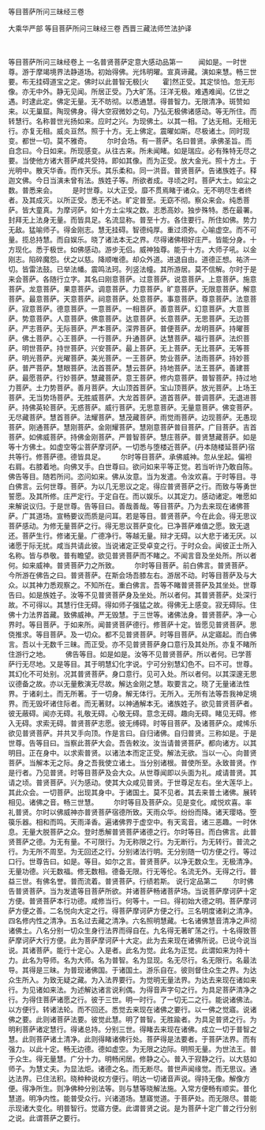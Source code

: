 <!-- { "loadSidebar": true } -->
等目菩萨所问三昧经三卷


大乘华严部
等目菩萨所问三昧经三卷
西晋三藏法师竺法护译


　　

等目菩萨所问三昧经卷上
一名普贤菩萨定意大感动品第一
　　闻如是。一时世尊。游于摩竭境界法静道场。初始得佛。光炜明曜。宣真谛藏。演如来慧。畅三世要。布无挂碍道宝之定。佛时以此普智无极[火　　霍]然正受。其定惔怕。忽无形像。亦无中外。静无见闻。所居正受。乃大旷荡。汪洋无极。难遇难闻。亿世之遇。时逮此定。佛定无量。无不昉彻。以悉通慧。得普智力。无限清净。斑赞如来。以无巢窟。陶现佛身。得大空寂微妙之句。乃弘无极佛诸感动。等无所住。而转慧行。名称普世光扬如来。应时之兴。为现佛土。以其一相。了达无相。无相无行。亦复无相。威炎亘然。照于十方。无上佛定。震曜如斯。尽极诸土。同时现变。都世一切。莫不雅奇。
　　尔时会场。有一菩萨。名曰普贤。承佛圣旨。而自念曰。今日如来。所现感变。从往古来。所未闻睹。如是瑞应。必有殊特无尽之要。当使他方诸大菩萨咸共受持。即如其像。而为正受。放大金光。照十方土。于光明中。散天华香。而作天乐。其乐柔和。同一洪音。普贤菩萨。告诸族姓子。释迦文佛。今日当演未曾有法。族姓子等。所欲者成。寻顷之时。菩萨大士。如尘之数。普悉来会。
　　是时世尊。以大正受。靡不贯焉睹于诸众。无不明尽生者终者。及其成灭。以所正受。悉无不达。旷定普至。无窈不彻。察众来会。纯悉菩萨。皆大童真。为摩诃萨。如十方土尘埃之数。志悉高妙。独步殊特。悉在最署。封拜无上法身无量。而皆具足。名流显称。普至十方。各住要行。所住如佛。势力无敌。猛喻师子。得金刚志。慧无挂碍。智德纯厚。重过须弥。心喻虚空。而不可量。揽总持慧。而自娱乐。晓了诸法本无之界。尽得诸佛相好庄严。皆能分身。十方现化。悉于极世。如佛感动。游步无侣。威神独尊。能于十方。大师子吼。以金刚志。陷碎魔怨。伏之以慈。降顺唯德。却众外道。进退自由。道德正想。祐济一切。皆雷法鼓。已举法幡。震鸣法珂。列竖法幢。其所游居。莫不信解。尔时于是来会菩萨。各随行立字。其名曰刚意菩萨。过意菩萨。说意菩萨。上意菩萨。施意菩萨。龙意菩萨。果意菩萨。调意菩萨。力意菩萨。旷意菩萨。无限意菩萨。解意菩萨。最意菩萨。天意菩萨。祠意菩萨。处意菩萨。事意菩萨。尊意菩萨。法意菩萨。寂意菩萨。德意菩萨。一意菩萨。一相菩萨。善意菩萨。幻意菩萨。大意菩萨。势意菩萨。人意菩萨。佛意菩萨。达意菩萨。长意菩萨。无思菩萨。无边菩萨。严志菩萨。无际菩萨。严本菩萨。深界菩萨。普便菩萨。龙明菩萨。持曜菩萨。佛土菩萨。心王菩萨。一行菩萨。升通菩萨。达慧菩萨。福行菩萨。法炽菩萨。明世菩萨。持世菩萨。兴安菩萨。最上菩萨。无上菩萨。无比菩萨。无等菩萨。明光菩萨。光曜菩萨。美光菩萨。一王菩萨。势业菩萨。法雨菩萨。持妙菩萨。普严菩萨。慧眼菩萨。法首菩萨。慧云菩萨。持地菩萨。法王菩萨。善建菩萨。最愿菩萨。行妙菩萨。慧藏菩萨。意王菩萨。修内意菩萨。普智菩萨。持过地力菩萨。土力势菩萨。善月菩萨。大山顶首菩萨。宝山顶菩萨。放光菩萨。上场王菩萨。无当势场菩萨。无胜威菩萨。大龙首菩萨。道首菩萨。普调菩萨。无退进菩萨。持佛英轮菩萨。无惑菩萨。威行菩萨。无思意菩萨。无量意菩萨。佛变菩萨。无尽藏菩萨。慧首菩萨。法耀菩萨。慧茂藏菩萨。雨觉雨菩萨。边现菩萨。无愚现菩萨。刚通菩萨。慧刚菩萨。金刚耀菩萨。慧刚意菩萨普目菩萨。广目菩萨。吉首菩萨。如佛威菩萨。持佛金刚菩萨。严普智菩萨。慧庄菩萨。普贤慧藏菩萨。如是等十方佛土。如虚空等尘菩萨摩诃萨。一切悉与堕楼近菩萨。(丹本随楼延菩萨)宿共等行。修菩萨德。德皆具足。
　　尔时等目菩萨。承佛威神。忽从坐起。偏袒右肩。右膝着地。向佛叉手。白世尊曰。欲问如来平等正觉。若当听许乃敢自陈。佛告等目。随若所问。恣问如来。佛从汝意。当为发遣。令汝欢喜。于时等目。寻白佛言。云何世尊。菩萨。为以几无思议之定。得应普贤菩萨之行。而致与等勇世誓愿。及其所修。庄严定行。于定自在。而以娱乐。以其定力。感动诸定。唯愿如来解说议归。于是世尊。告等目曰。善哉善哉。等目菩萨。乃为去来现在诸佛菩萨。广其道场。宣畅要议而质是问耳。若是等目。普贤菩萨。今在此会。得无思议菩萨感动。为修无量菩萨之行。得无思议菩萨变化。已净菩萨难值之愿。致无退还。菩萨生行。修诸无量。广德净行。等越无量。辩才无碍。以大悲于诸无厌。以诸愿于际无扰。咸当共请此彼。当说诸定正受卓变之行。于时众会。闻彼正士所入名称。皆与恭敬。普有瞻望。欲见普贤菩萨而不睹之。不闻言音及坐处所。所以者何。如来威神。普贤菩萨力之所致。
　　尔时等目菩萨。前白佛言。普贤菩萨。今所游在佛告之曰。普贤菩萨。在斯会场吾膝左右。游居不动。时等目菩萨及与大众。以其神力悉观察之。不知所在。重白佛言。吾等不睹普贤菩萨及其坐处。世尊告曰。如是族姓子。汝等不见普贤菩萨身及坐处。所以者何。其普贤菩萨。处深行故。不可得以。其慧行住无碍。得如师子强猛之故。得佛无上感变。寂无碍际。住佛十力法界首藏。致佛威神。严无毁慧。于三世等。诸佛法身。普贤菩萨。净一心界时。等目菩萨。于如来所。闻普贤菩萨德行。修菩萨十定。皆愿见普贤菩萨。思侥推求。等目菩萨。及一切众。都不见普贤菩萨。时等目菩萨。从定寤起。而白佛言。吾以十无数千三昧。而正受。亦不见普贤菩萨身口意行及其处所。亦复不睹所住游行之地。
　　佛告等目。如是如是。汝等不见普贤菩萨。所以者何。已学菩萨行无尽地。又是等目。其于明慧幻化字说。宁可分别慧幻色不。曰不可。世尊。其幻化不可处别。况其普贤菩萨。身口意行。见可入处。所以者何。以其深邃无思议德备之故。亦以无量敷演无尽故。解达金刚之慧。取要言之。晓了无量诸法性界。于诸刹土。而无所著。于一切身。解无体行。无所入。无所有法等吾我神足境界。而无毁坏诸住际者。而无著财。以神通解本无。诸族姓子。欲见普贤菩萨者。彼无蔽碍。闻亦无碍。礼敬无碍。心敬无碍。意念无碍。趣向无碍。睹见无碍。修入无碍。求索无碍。普贤菩萨志愿。彼无缚碍。时等目菩萨。及诸菩萨众。咸悕乐欲见普贤菩萨。并共叉手向顶。作是言曰。自归诸佛。自归普贤。三称如是。于是世尊。告等目曰。当察此菩萨大会。吾告敕汝。汝当请普贤菩萨。都向诸方。以其明目。正在身中。以求索普贤。以诸法本而定正受。解法无欲。当以一心。向普贤菩萨。当解本无之际。身之吾我使立诸土。当分别诸根。普使所至。永致普贤。作是行者。乃见普贤。时等目菩萨及会大众。从世尊闻即以头面为礼。咸请普贤。其请之顷。普贤菩萨。兴为感动。使其大众咸见普贤。于世尊足左右。坐大莲华上。其此众会。一切菩萨。出现其身中。于诸国土。莫不见者。其去来普土诸佛。展转相见。诸佛之音。畅三世慧。
　　尔时等目及菩萨众。见是变化。咸悦欢喜。率礼普贤。尔时以佛威神亦普贤菩萨宿德所致。天雨众华。纷纷而降。诸天璎珞。箜篌乐器。相和而鸣。天雨泽香。遍诸佛界于虚空中。有天鸾音。诸三恶趣。一时休息。无量大脱菩萨之众。登时悉解普贤菩萨诸德之行。尔时等目。而白佛言。此普贤菩萨之德。为无有量。不可限行。为无称限之行。为无断行。为无转行。普流之行。为无所不周至。为无回还之行。分别诸法行明。无分别随一切方便之行。等过口行。世尊告曰。如是。等目。如尔之言。普贤菩萨。以净无数众生。无极清净。无量功德。兴无数福。修无数相。德备无限。行无等伦。名流无外。无得之行。普益三世。有佛名誉。普而流着。普贤菩萨。行绩若斯。
说行定品第二
　　尔时佛告普贤菩萨。当为发遣等目菩萨所欲。并诸菩萨畅诸菩萨场。当说菩萨摩诃萨十定方便。普贤菩萨本行功德。咸修当行。何等十。一曰。得初始大德之明。菩萨摩诃萨方便之善。二名悦向大定之行。得菩萨摩诃萨方便之行。三名明度诸刹之清净。四名修内性之清净。五名过去藏之清净。六名照明慧藏。七名诸佛慧音清净之声彻诸佛土。八名分别一切众生身行法界而得自在。九名得无著旷荡之行。十名得致菩萨摩诃萨大行方便。此为菩萨摩诃萨十大定。此为去来现在诸佛所说。已说今说当说。其诸菩萨。能行十定心。入是者。此名为觉。此名为正觉。此谓如来为持十力。此名为导师。名为大师。名为普智。名为显现。名无尽行。名无限行。名最法导。其得是三昧。为普现诸佛国。于诸国土。游乐自在。彼则督住众生之界。为达众生所入。为致无疑之藏。为入法界要行。为觉明无量法界。为达去来现在诸如来行。为见诸如来法。为述解达诸言说利偶。为得音声字句之行。为具足菩萨清净之行。为得住菩萨诸愿之行。彼于三世。明一时行。了一切无二之行。能说诸佛法。以方便行。转诸法轮。而不回还。悉觉去来现在诸佛之要行。以一佛之觉寤。说诸佛之要。此则诸菩萨法要。彼觉此慧。明了普智。无胜踰者。为具足普贤之行。为明利菩萨诸定慧行。得诸总持。分别三世。得睹去来现在诸佛。成立一切于普智之慧。此则菩萨诸土清净。此则得睹诸佛行处。菩萨得是法要者。于菩萨法界。而有强力。以此十定。畅无边德。德如虚空。为无限之边际。明照无量。为世法王。普于众生。得无量慧。广分十力。明畅闲居。修静之心。普入于寂静之行。以大慈如师子。为慧丈夫。为显法炬。诸德之名。而无断尽。普世声闻缘觉。而无思议。通达法界。已住法积。晓种种说权方便行。明达一切诸音声说。得持无像。解像方便。得净所生。则净佛种分别法等。则与慧等晓解法施。入常方便畅有顺实。普化慧道。明净内性。能普受众行。兴诸道场。慧寤觉道。于菩萨处。而无限尽。普能示现诸大变化。明普智行。觉寤方便。此谓普贤之说。是为菩萨十定广普之行分别之说。此谓菩萨之要行。
